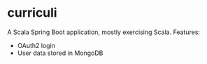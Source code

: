 # curriculi

A Scala Spring Boot application, mostly exercising Scala. Features:
- OAuth2 login
- User data stored in MongoDB 
